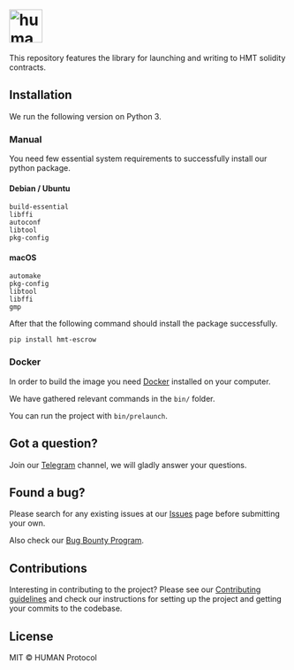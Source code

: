 # <img height="60px" src="./static/human.svg" alt="human" />

This repository features the library for launching and writing to HMT solidity contracts.

## Installation
We run the following version on Python 3.

### Manual
You need few essential system requirements to successfully install our python package.
#### Debian / Ubuntu
```
build-essential 
libffi
autoconf 
libtool
pkg-config
```

#### macOS
```
automake
pkg-config
libtool
libffi
gmp
```

After that the following command should install the package successfully.
```
pip install hmt-escrow
```
### Docker
In order to build the image you need [Docker](https://www.docker.com/) installed on your computer.

We have gathered relevant commands in the `bin/` folder.

You can run the project with `bin/prelaunch`.

## Got a question?
Join our [Telegram](https://t.me/hcaptchachat) channel, we will gladly answer your questions.

## Found a bug?
Please search for any existing issues at our [Issues](https://github.com/IntuitionMachines/hmt-contracts/issues) page before submitting your own.

Also check our [Bug Bounty Program](https://github.com/hCaptcha/bounties).

## Contributions
Interesting in contributing to the project? Please see our [Contributing guidelines](https://github.com/IntuitionMachines/hmt-contracts/blob/master/CONTRIBUTING.md) and check our instructions for setting up the project and getting your commits to the codebase.

## License
MIT © HUMAN Protocol
